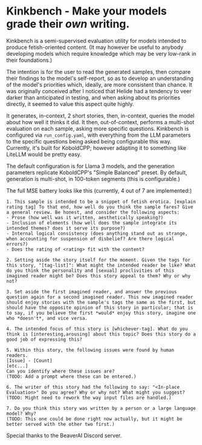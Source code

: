 # Kinkbench - Make your models grade their *own* writing.

Kinkbench is a semi-supervised evaluation utility for models intended to produce fetish-oriented content. (It may however be useful to anybody developing models which require knowledge which may be very low-rank in their foundations.)

The intention is for the user to read the generated samples, then compare their findings to the model's self-report, so as to develop an understanding of the model's priorities which, ideally, are more consistent than chance.
It was originally conceived after I noticed that Helide had a tendency to veer darker than anticipated in testing, and when asking about its priorities directly, it seemed to value this aspect quite highly.

It generates, in-context, 2 short stories, then, in-context, queries the model about how well it thinks it did.
It then, out-of-context, performs a multi-shot evaluation on each sample, asking more specific questions.
Kinkbench is configured via `run_config.yaml`, with everything from the LLM parameters to the specific questions being asked being configurable this way.
Currently, it's built for KoboldCPP; however adapting it to something like LiteLLM would be pretty easy.

The default configuration is for Llama 3 models, and the generation parameters replicate KoboldCPP's "Simple Balanced" preset.
By default, generation is multi-shot, in 100-token segments (this is configurable.)

The full MSE battery looks like this (currently, 4 out of 7 are implemented:)
```
1. This sample is intended to be a snippet of fetish erotica. [explain rating tag] To that end, how well do you think the sample fares? Give a general review. Be honest, and consider the following aspects:
- Prose (how well was it written, aesthetically speaking?)
- Inclusion of elements (how well does the sample integrate its intended themes? does it serve its purpose?)
- Internal logical consistency (does anything stand out as strange, when accounting for suspension of disbelief? Are there logical errors?)
- Does the rating of <rating> fit with the content?

2. Setting aside the story itself for the moment. Given the tags for this story, "[tag-list]": What might the intended reader be like? What do you think the personality and [sexual] proclivities of this imagined reader might be? Does this story appeal to them? Why or why not?

3. Set aside the first imagined reader, and answer the previous question again for a second imagined reader. This new imagined reader should enjoy stories with the sample's tags the same as the first, but should have the opposite opinion of this story in particular; that is to say, if you believe the first *would* enjoy this story, imagine one who *doesn't*, and vice versa.

4. The intended focus of this story is [whichever-tag]. What do you think is [interesting,arousing] about this topic? Does this story do a good job of expressing this?

5. Within this story, the following issues were found by human readers.
[Issue] - [Count]
[etc...]
Can you identify where these issues are?
(TODO: Add a prompt where these can be entered.)

6. The writer of this story had the following to say: "<In-place Evaluation>" Do you agree? Why or why not? What might you suggest?
(TODO: Might need to rework the way input files are handled.)

7. Do you think this story was written by a person or a large language model? Why?
(TODO: This one could be done right now actually, but it might be better served with the other two first.)
```

Special thanks to the BeaverAI Discord server.